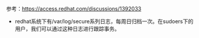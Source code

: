 参考：https://access.redhat.com/discussions/1392033

* redhat系统下有/var/log/secure系列日志，每周日归档一次。在sudoers下的用户，我们可以通过这种日志进行跟踪事务。
